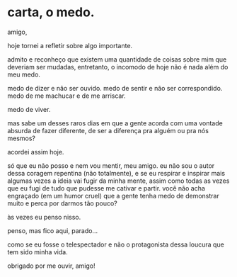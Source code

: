 # carta, o medo.

amigo,

hoje tornei a refletir sobre algo importante.

admito e reconheço que existem uma quantidade de coisas sobre mim que deveriam ser mudadas, entretanto, o incomodo de hoje não é nada além do meu medo.

medo de dizer e não ser ouvido. medo de sentir e não ser correspondido. medo de me machucar e de me arriscar.

medo de viver.

mas sabe um desses raros dias em que a gente acorda com uma vontade absurda de fazer diferente, de ser a diferença pra alguém ou pra nós mesmos? 

acordei assim hoje.

só que eu não posso e nem vou mentir, meu amigo. eu não sou o autor dessa coragem repentina \(não totalmente\), e se eu respirar e inspirar mais algumas vezes a ideia vai fugir da minha mente, assim como todas as vezes que eu fugi de tudo que pudesse me cativar e partir. você não acha engraçado \(em um humor cruel\) que a gente tenha medo de demonstrar muito e perca por darmos tão pouco? 

às vezes eu penso nisso.

penso, mas fico aqui, parado...

como se eu fosse o telespectador e não o protagonista dessa loucura que tem sido minha vida.

obrigado por me ouvir, amigo!

